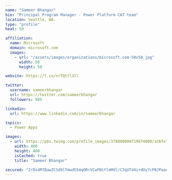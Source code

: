 ```yaml
---
name: "Sameer Bhangar"
bio: "Principal Program Manager - Power Platform CAT team"
location: Seattle, WA
type: "profile"
heat: 50

affiliation:
  name: Microsoft
  domain: microsoft.com
  images:
    - url: "/assets/images/organizations/microsoft.com-50x50.jpg"
      width: 50
      height: 50

website: https://t.co/nrTQtfl3ll

twitter:
  username: sameerbhangar
  url: https://twitter.com/sameerbhangar
  followers: 985

linkedin:
  url: https://www.linkedin.com/in/sameerbhangar

topics:
  - Power Apps

images:
  - url: https://pbs.twimg.com/profile_images/378800000719674009/a36fe7ddfab1778b76e5793772e43798_400x400.jpeg
    width: 400
    height: 400
    isCached: true
    title: "Sameer Bhangar"

secured: "IrDs4M7BawZCSd9lTmwd554qORrVCwFNiYlmMdl/C7qUTd4i+dOy7cP0JPaeAqPOlFOsMJXE6fus0xEsxFTXfm8qoNy2eZvDugj4luVOvvhZSkzOZxCrxQPio2ucd1Q6m3CU5ZB7zsVG1DU1euO9mxOraxf/breF+6NJ0eGYvQkWXADDXsNED9cMBbf+/7nXKWGbkKbhYYHLFjiwmMwRDZOsTIsI29thbRnzmJkb4NVcluitZ/6qB/OzSjqKbUTm9ObNfYq2EAghjIfd083mJm/PIqGdqLCH4xGyUXDGzP+d+gV51hkcZrrdR1KFrX0ZU+2/bg5HXOoHRhr0+JI1nkNmAOOkI+3D/ARdvplkKrQIGOdVyimQZWeZcEDYR5RyYkkJ7wjeifH7+kXzdVXBpQ==;IJlmJkQA8ptxjkS/wRXN6g=="
---
```


